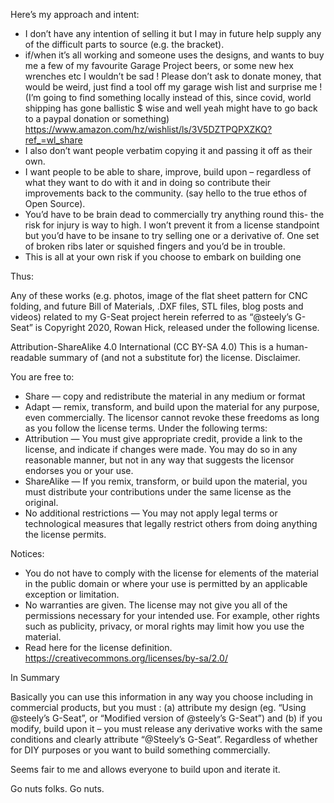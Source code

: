 Here’s my approach and intent:

* I don’t have any intention of selling it but I may in future help supply any of the difficult parts to source (e.g. the bracket).
* if/when it’s all working and someone uses the designs, and wants to buy me a few of my favourite Garage Project beers, or some new hex wrenches etc I wouldn’t be sad ! Please don’t ask to donate money, that would be weird, just find a tool off my garage wish list and surprise me ! (I’m going to find something locally instead of this, since covid, world shipping has gone ballistic $ wise and well yeah might have to go back to a paypal donation or something) https://www.amazon.com/hz/wishlist/ls/3V5DZTPQPXZKQ?ref_=wl_share
* I also don’t want people verbatim copying it and passing it off as their own.
* I want people to be able to share, improve, build upon – regardless of what they want to do with it and in doing so contribute their improvements back to the community. (say hello to the true ethos of Open Source).
* You’d have to be brain dead to commercially try anything round this- the risk for injury is way to high. I won’t prevent it from a license standpoint but you’d have to be insane to try selling one or a derivative of. One set of broken ribs later or squished fingers and you’d be in trouble. 
* This is all at your own risk if you choose to embark on building one 

Thus:

Any of these works (e.g. photos, image of the flat sheet pattern for CNC folding, and future Bill of Materials, .DXF files, STL files, blog posts and videos) related to my G-Seat project herein referred to as “@steely’s G-Seat” is Copyright 2020, Rowan Hick, released under the following license.

Attribution-ShareAlike 4.0 International (CC BY-SA 4.0)
This is a human-readable summary of (and not a substitute for) the license. Disclaimer.

You are free to:
* Share — copy and redistribute the material in any medium or format
* Adapt — remix, transform, and build upon the material
for any purpose, even commercially.
The licensor cannot revoke these freedoms as long as you follow the license terms.
Under the following terms:
* Attribution — You must give appropriate credit, provide a link to the license, and indicate if changes were made. You may do so in any reasonable manner, but not in any way that suggests the licensor endorses you or your use.
* ShareAlike — If you remix, transform, or build upon the material, you must distribute your contributions under the same license as the original.
* No additional restrictions — You may not apply legal terms or technological measures that legally restrict others from doing anything the license permits.

Notices:
* You do not have to comply with the license for elements of the material in the public domain or where your use is permitted by an applicable exception or limitation.
* No warranties are given. The license may not give you all of the permissions necessary for your intended use. For example, other rights such as publicity, privacy, or moral rights may limit how you use the material.
* Read here for the license definition. https://creativecommons.org/licenses/by-sa/2.0/

In Summary

Basically you can use this information in any way you choose including in commercial products, but you must :
(a) attribute my design (eg. “Using @steely’s G-Seat”, or “Modified version of @steely’s G-Seat”) and
(b) if you modify, build upon it – you must release any derivative works with the same conditions and clearly attribute “@Steely’s G-Seat”. Regardless of whether for DIY purposes or you want to build something commercially.

Seems fair to me and allows everyone to build upon and iterate it.

Go nuts folks. Go nuts.

